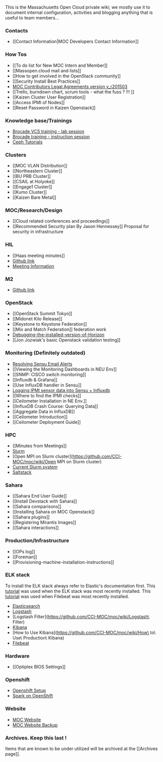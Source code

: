 This is the Massachusetts Open Cloud private wiki; we mostly use it to document internal configuration, activities and blogging anything that is useful to team members...

### Contacts
* [[Contact Information|MOC Developers Contact Information]]

### How Tos
* [[To do list for New MOC Intern and Member]]
* [[Massopen.cloud mail and lists]]
* [[How to get involved in the OpenStack community]]
* [[Security Install Best Practices]]
* [MOC Contributors Legal Agreements version y_r201503](https://drive.google.com/folderview?id=0B3HZEpE-A8qadWVpY2piSjdYdXc&usp=sharing)
* [[Trello, burndown chart, scrum tools - what the fuss ? !!! ]]
* [[Kaizen Cluster User Registration]]
* [[Access IPMI of Nodes]]
* [[Reset Password in Kaizen Openstack]]

### Knowledge base/Trainings
* [Brocade  VCS training - lab session](https://github.com/CCI-MOC/moc/wiki/VCS_Lab.pptx.pdf)
* [Brocade training - instruction session](https://github.com/CCI-MOC/moc/wiki/VCS_Training_01.pdf)
* [Ceph Tutorials](/en/latest/Ceph-Tutorials.html)

### Clusters
* [[MOC VLAN Distribution]]
* [[Northeastern Cluster]]
* [[BU PRB Cluster]]
* [[CSAIL at Holyoke]]
* [[Engage1 Cluster]]
* [[Kumo Cluster]]
* [[Kaizen Bare Metal]]

### MOC/Research/Design
* [[Cloud related conferences and proceedings]]
* [[Recommended Security plan By Jason Hennessey]]  Proposal for security in infrastructure

### HIL
* [[Haas meeting minutes]]
* [Github link](https://github.com/CCI-MOC/hil)
* [Meeting Information](https://github.com/CCI-MOC/moc/wiki/HIL-Meeting-Information)

### M2
* [Github link](https://github.com/CCI-MOC/m2)

### OpenStack
* [[OpenStack Summit Tokyo]]
* [[Midonet Kilo Release]]
* [[Keystone to Keystone Federation]]
* [[Mix and Match Federation]] federation work
* [Debugging-the-installed-version-of-Horizon](https://github.com/CCI-MOC/moc-public/wiki/Debugging-the-installed-version-of-Horizon)
* [[Jon Jozwiak's basic Openstack validation testing]]

### Monitoring (Definitely outdated)
* [Resolving Sensu Email Alerts](https://github.com/CCI-MOC/moc/wiki/Email-Alerting-in-Sensu)
* [[Viewing the Monitoring Dashboards in NEU Env]]
* [[SNMP: CISCO switch monitoring]]
* [[Influxdb & Grafana]]
* [[Use InfluxDB handler in Sensu]]
* [Logging IPMI sensor data into Sensu + Influxdb](https://github.com/CCI-MOC/moc/wiki/Logging-IPMI-sensor-data-into-Sensu---Influxdb)
* [[Where to find the IPMI checks]]
* [[Ceilometer Installation in NE Env.]]
* [[InfluxDB Crash Course: Querying Data]]
* [[Aggregate Data in InfluxDB]]
* [[Ceilometer Introduction]]
* [[Ceilometer Deployment Guide]]

### HPC
* [[Minutes from Meetings]]
* [Slurm](https://github.com/CCI-MOC/moc/wiki/Slurm)
* [Open MPI on Slurm cluster](https://github.com/CCI-MOC/moc/wiki/Open MPI on Slurm cluster)
* [Current Slurm system](https://github.com/CCI-MOC/moc/wiki/Current-Slurm-deployment-system)
* [Saltstack](https://github.com/CCI-MOC/moc/wiki/Salt)

### Sahara
* [[Sahara End User Guide]]
* [[Install Devstack with Sahara]]
* [[Sahara comparisons]]
* [[Installing Sahara on MOC Openstack]]
* [[Sahara plugins]]
* [[Registering Mirantis Images]]
* [[Sahara interactions]]

### Production/Infrastructure
* [[OPs log]]
* [[Foreman]]
* [[Provisioning-machine-installation-instructions]]

### ELK stack
To install the ELK stack always refer to Elastic's documentation first. This [tutorial](https://www.elastic.co/guide/en/beats/libbeat/current/getting-started.html#getting-started) was used when the ELK stack was most recently installed. This [tutorial](https://www.elastic.co/guide/en/beats/filebeat/current/filebeat-getting-started.html) was used when Filebeat was most recently installed.
* [Elasticsearch](https://github.com/CCI-MOC/moc/wiki/Elasticsearch)
* [Logstash](https://github.com/CCI-MOC/moc/wiki/Logstash)
* [Logstash Filter](https://github.com/CCI-MOC/moc/wiki/Logstash\ Filter)
* [Kibana](https://github.com/CCI-MOC/moc/wiki/Kibana)
* [How to Use Kibana](https://github.com/CCI-MOC/moc/wiki/How\ to\ Use\ Production\ Kibana)
* [Filebeat](https://github.com/CCI-MOC/moc/wiki/Filebeat)


### Hardware
* [[Optiplex BIOS Settings]]

### Openshift
* [Openshift Setup ](https://github.com/CCI-MOC/moc/wiki/Openshift-Setup)
* [Spark on OpenShift](https://github.com/CCI-MOC/moc/wiki/Openshift-Spark)

### Website
* [MOC Website](https://github.com/CCI-MOC/moc/wiki/MOC-Website)
* [MOC Website Backup](https://github.com/CCI-MOC/moc/wiki/MOC-Website-Backup)

### Archives. Keep this last !
Items that are known to be under utilized will be archived at the [[Archives page]].
